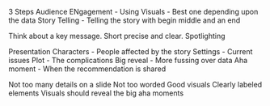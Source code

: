 

3 Steps 
Audience ENgagement -
Using Visuals -  Best one depending upon the data 
Story Telling - Telling the story with begin middle and an end 

Think about a key message. Short precise and clear.
Spotlighting 

Presentation 
Characters - People affected by the story
Settings - Current issues 
Plot - The complications
Big reveal - More fussing over data 
Aha moment - When the recommendation is shared

Not too many details on a slide 
Not too worded 
Good visuals 
Clearly labeled elements 
Visuals should reveal the big aha moments 